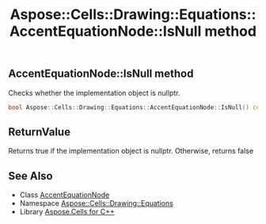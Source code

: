﻿---
title: Aspose::Cells::Drawing::Equations::AccentEquationNode::IsNull method
linktitle: IsNull
second_title: Aspose.Cells for C++ API Reference
description: 'Aspose::Cells::Drawing::Equations::AccentEquationNode::IsNull method. Checks whether the implementation object is nullptr in C++.'
type: docs
weight: 500
url: /cpp/aspose.cells.drawing.equations/accentequationnode/isnull/
---
## AccentEquationNode::IsNull method


Checks whether the implementation object is nullptr.

```cpp
bool Aspose::Cells::Drawing::Equations::AccentEquationNode::IsNull() const
```


## ReturnValue

Returns true if the implementation object is nullptr. Otherwise, returns false

## See Also

* Class [AccentEquationNode](../)
* Namespace [Aspose::Cells::Drawing::Equations](../../)
* Library [Aspose.Cells for C++](../../../)

